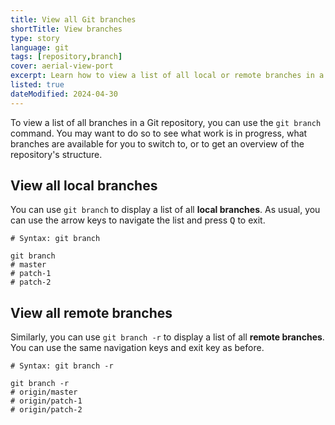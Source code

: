 ```yaml
---
title: View all Git branches
shortTitle: View branches
type: story
language: git
tags: [repository,branch]
cover: aerial-view-port
excerpt: Learn how to view a list of all local or remote branches in a Git repository.
listed: true
dateModified: 2024-04-30
---
```


To view a list of all branches in a Git repository, you can use the `git branch` command. You may want to do so to see what work is in progress, what branches are available for you to switch to, or to get an overview of the repository's structure.

## View all local branches

You can use `git branch` to display a list of all **local branches**. As usual, you can use the arrow keys to navigate the list and press <kbd>Q</kbd> to exit.

```shell
# Syntax: git branch

git branch
# master
# patch-1
# patch-2
```

## View all remote branches

Similarly, you can use `git branch -r` to display a list of all **remote branches**. You can use the same navigation keys and exit key as before.

```shell
# Syntax: git branch -r

git branch -r
# origin/master
# origin/patch-1
# origin/patch-2
```
